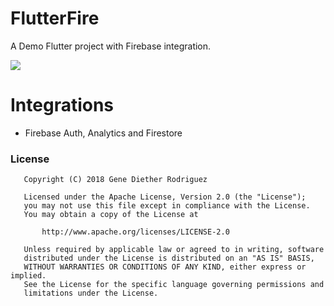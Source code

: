 # FlutterFire
A Demo Flutter project with Firebase integration.

<img src="https://drive.google.com/uc?export=view&id=1VmlufO566KDqAaq5AJCGc9ZyJ1N3-sAW"/>

# Integrations
- Firebase Auth, Analytics and Firestore

### License
```
   Copyright (C) 2018 Gene Diether Rodriguez

   Licensed under the Apache License, Version 2.0 (the "License");
   you may not use this file except in compliance with the License.
   You may obtain a copy of the License at

       http://www.apache.org/licenses/LICENSE-2.0

   Unless required by applicable law or agreed to in writing, software
   distributed under the License is distributed on an "AS IS" BASIS,
   WITHOUT WARRANTIES OR CONDITIONS OF ANY KIND, either express or implied.
   See the License for the specific language governing permissions and
   limitations under the License.
```
